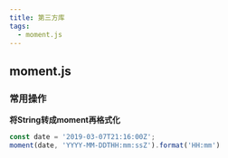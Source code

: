 ```yaml
---
title: 第三方库
tags:
  - moment.js
---
```


## moment.js

### 常用操作

**将String转成moment再格式化**

```typescript
const date = '2019-03-07T21:16:00Z';
moment(date, 'YYYY-MM-DDTHH:mm:ssZ').format('HH:mm')
```

